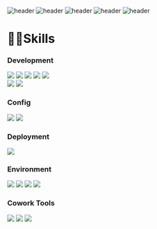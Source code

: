 ![header](https://capsule-render.vercel.app/api?type=egg&color=auto&height=70&section=header&text=안녕하세요!&fontSize=40)
![header](https://capsule-render.vercel.app/api?type=slice&color=auto&height=70&section=header&text=안녕하세요!&fontSize=40)
![header](https://capsule-render.vercel.app/api?type=rect&color=auto&height=70&section=header&text=안녕하세요!&fontSize=40)
![header](https://capsule-render.vercel.app/api?type=soft&color=auto&height=70&section=header&text=안녕하세요!&fontSize=40)
![header](https://capsule-render.vercel.app/api?type=rounded&color=auto&height=70&section=header&text=안녕하세요!&fontSize=40)
# 🏋🏻Skills
### Development
<img src="https://img.shields.io/badge/react-%2361DAFB.svg?&style=for-the-badge&logo=react&logoColor=black" /> <img src="https://img.shields.io/badge/typescript-%233178C6.svg?&style=for-the-badge&logo=typescript&logoColor=white" /> <img src="https://img.shields.io/badge/javascript-%23F7DF1E.svg?&style=for-the-badge&logo=javascript&logoColor=black" /> <img src="https://img.shields.io/badge/html5-%23E34F26.svg?&style=for-the-badge&logo=html5&logoColor=white" /> <img src="https://img.shields.io/badge/node.js-%23339933.svg?&style=for-the-badge&logo=node.js&logoColor=white" /><br /><img src="https://img.shields.io/badge/ant%20design-%230170FE.svg?&style=for-the-badge&logo=ant%20design&logoColor=white" /> <img src="https://img.shields.io/badge/styled--components-%23DB7093.svg?&style=for-the-badge&logo=styled-components&logoColor=white" /> 

### Config
<img src="https://img.shields.io/badge/npm-%23CB3837.svg?&style=for-the-badge&logo=npm&logoColor=white" /> <img src="https://img.shields.io/badge/Vite-%23646CFF?style=for-the-badge&logo=Vite&logoColor=white"/>

### Deployment
<img src="https://img.shields.io/badge/netlify-%2300C7B7.svg?&style=for-the-badge&logo=netlify&logoColor=white" />

### Environment
<img src="https://img.shields.io/badge/visual%20studio%20code-%23007ACC.svg?&style=for-the-badge&logo=visual%20studio%20code&logoColor=white" /> <img src="https://img.shields.io/badge/pycharm-%23000000.svg?&style=for-the-badge&logo=pycharm&logoColor=white" /> <img src="https://img.shields.io/badge/git-%23F05032.svg?&style=for-the-badge&logo=git&logoColor=white" /> <img src="https://img.shields.io/badge/github-%23181717.svg?&style=for-the-badge&logo=github&logoColor=white" />

### Cowork Tools
<img src="https://img.shields.io/badge/figma-%23F24E1E.svg?&style=for-the-badge&logo=figma&logoColor=white" /> <img src="https://img.shields.io/badge/slack-%234A154B.svg?&style=for-the-badge&logo=slack&logoColor=white" /> <img src="https://img.shields.io/badge/notion-%23000000.svg?&style=for-the-badge&logo=notion&logoColor=white" /> 


<!--
**wngkfla01/wngkfla01** is a ✨ _special_ ✨ repository because its `README.md` (this file) appears on your GitHub profile.

Here are some ideas to get you started:

- 🔭 I’m currently working on ...
- 🌱 I’m currently learning ...
- 👯 I’m looking to collaborate on ...
- 🤔 I’m looking for help with ...
- 💬 Ask me about ...
- 📫 How to reach me: ...
- 😄 Pronouns: ...
- ⚡ Fun fact: ...
-->
